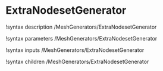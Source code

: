 # ExtraNodesetGenerator

!syntax description /MeshGenerators/ExtraNodesetGenerator

!syntax parameters /MeshGenerators/ExtraNodesetGenerator

!syntax inputs /MeshGenerators/ExtraNodesetGenerator

!syntax children /MeshGenerators/ExtraNodesetGenerator
